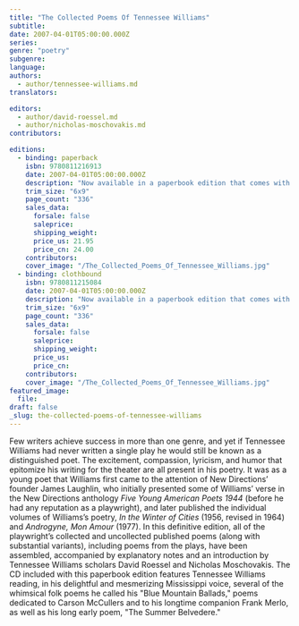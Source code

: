 ```yaml
---
title: "The Collected Poems Of Tennessee Williams"
subtitle:
date: 2007-04-01T05:00:00.000Z
series:
genre: "poetry"
subgenre:
language:
authors:
  - author/tennessee-williams.md
translators:

editors:
  - author/david-roessel.md
  - author/nicholas-moschovakis.md
contributors:

editions:
  - binding: paperback
    isbn: 9780811216913
    date: 2007-04-01T05:00:00.000Z
    description: "Now available in a paperbook edition that comes with a CD of the author reading some of his poems in his unmistakable Mississippi drawl "
    trim_size: "6x9"
    page_count: "336"
    sales_data:
      forsale: false
      saleprice:
      shipping_weight:
      price_us: 21.95
      price_cn: 24.00
    contributors:
    cover_image: "/The_Collected_Poems_Of_Tennessee_Williams.jpg"
  - binding: clothbound
    isbn: 9780811215084
    date: 2007-04-01T05:00:00.000Z
    description: "Now available in a paperbook edition that comes with a CD of the author reading some of his poems in his unmistakable Mississippi drawl "
    trim_size: "6x9"
    page_count: "336"
    sales_data:
      forsale: false
      saleprice:
      shipping_weight:
      price_us:
      price_cn:
    contributors:
    cover_image: "/The_Collected_Poems_Of_Tennessee_Williams.jpg"
featured_image:
  file:
draft: false
_slug: the-collected-poems-of-tennessee-williams
---
```


Few writers achieve success in more than one genre, and yet if Tennessee Williams had never written a single play he would still be known as a distinguished poet. The excitement, compassion, lyricism, and humor that epitomize his writing for the theater are all present in his poetry. It was as a young poet that Williams first came to the attention of New Directions’ founder James Laughlin, who initially presented some of Williams’ verse in the New Directions anthology _Five Young American Poets 1944_ (before he had any reputation as a playwright), and later published the individual volumes of Williams’s poetry, _In the Winter of Cities_ (1956, revised in 1964) and _Androgyne, Mon Amour_ (1977). In this definitive edition, all of the playwright’s collected and uncollected published poems (along with substantial variants), including poems from the plays, have been assembled, accompanied by explanatory notes and an introduction by Tennessee Williams scholars David Roessel and Nicholas Moschovakis. The CD included with this paperbook edition features Tennessee Williams reading, in his delightful and mesmerizing Mississippi voice, several of the whimsical folk poems he called his "Blue Mountain Ballads," poems dedicated to Carson McCullers and to his longtime companion Frank Merlo, as well as his long early poem, "The Summer Belvedere."

